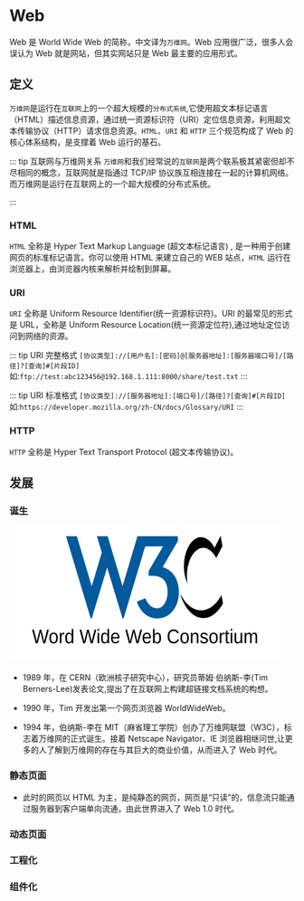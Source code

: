 # Web

Web 是 World Wide Web 的简称，中文译为`万维网`。Web 应用很广泛，很多人会误认为 Web 就是网站，但其实网站只是 Web 最主要的应用形式。

## 定义

`万维网`是运行在`互联网`上的一个超大规模的`分布式系统`,它使用超文本标记语言（HTML）描述信息资源，通过统一资源标识符（URI）定位信息资源，利用超文本传输协议（HTTP）请求信息资源。`HTML`、`URI` 和 `HTTP` 三个规范构成了 Web 的核心体系结构，是支撑着 Web 运行的基石。

::: tip 互联网与万维网关系
`万维网`和我们经常说的`互联网`是两个联系极其紧密但却不尽相同的概念，互联网就是指通过 TCP/IP 协议族互相连接在一起的计算机网络。而万维网是运行在互联网上的一个超大规模的分布式系统。

<!-- 假设有 100 台计算机，这 100 台计算机可以分布在世界任何一个地方，无所谓。如果我想让这 100 台计算机相互通信(比如微信聊天、发邮件、刷抖音)，怎么办。那把这 100 台计算机用光纤相互连接起来吧，组成一个网路。到这还不行，这只是硬件上连接起来了，通信是可以通信了，但计算机们都不知道对方发的消息是什么意思，而且寻址也是一个问题。这时就需要一个通信协议了，然后 TCP/IP 就诞生了。有了这个协议后，100 台计算机算是真正可以发送消息了，而 Web 就是建立在这个基础上的。再设想一下，现在 1 号计算机想获取 99 号计算机上磁盘上的一张图片，怎么办？这时 URI 就诞生了，URI 作为统一资源标识符，专做这个事情。那么拿到资源后怎么展示就是 HTML 做的事情了，而计算机通信的协议就是通过 HTTP 协议了（HTTP 协议是基于 TCP 协议的一个上层协议）。因此，大家开发的 Web 应用本质上就是将服务器中的资源提供到互联网中，成为 Web 这个全球超大规模分布式系统中的一部分。
 -->

:::

### HTML

`HTML` 全称是 Hyper Text Markup Language (超文本标记语言) , 是一种用于创建网页的标准标记语言。你可以使用 HTML 来建立自己的 WEB 站点，`HTML` 运行在浏览器上，由浏览器内核来解析并绘制到屏幕。

### URI

`URI` 全称是 Uniform Resource Identifier(统一资源标识符)。URI 的最常见的形式是 URL，全称是 Uniform Resource Location(统一资源定位符),通过地址定位访问到网络的资源。

::: tip URI 完整格式
`[协议类型]://[用户名]:[密码]@[服务器地址]:[服务器端口号]/[路径]?[查询]#[片段ID]`
如:`ftp://test:abc123456@192.168.1.111:8000/share/test.txt`
:::

::: tip URI 标准格式
`[协议类型]://[服务器地址]:[端口号]/[路径]?[查询]#[片段ID]`
如:`https://developer.mozilla.org/zh-CN/docs/Glossary/URI`
:::

### HTTP

`HTTP` 全称是 Hyper Text Transport Protocol (超文本传输协议)。

## 发展

### 诞生

![](./images/w3c.jpg)

- 1989 年，在 CERN（欧洲核子研究中心），研究员蒂姆·伯纳斯-李(Tim Berners-Lee)发表论文,提出了在互联网上构建超链接文档系统的构想。

- 1990 年，Tim 开发出第一个网页浏览器 WorldWideWeb。

- 1994 年，伯纳斯-李在 MIT（麻省理工学院）创办了万维网联盟（W3C），标志着万维网的正式诞生。接着 Netscape Navigator、IE 浏览器相继问世,让更多的人了解到万维网的存在与其巨大的商业价值，从而进入了 Web 时代。

### 静态页面

- 此时的网页以 HTML 为主，是纯静态的网页，网页是“只读”的，信息流只能通过服务器到客户端单向流通，由此世界进入了 Web 1.0 时代。

### 动态页面

### 工程化

### 组件化
